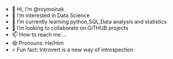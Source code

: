 - 👋 Hi, I’m @roymoinak
- 👀 I’m interested in Data Science 
- 🌱 I’m currently learning python,SQL,Data analysis and statistics 
- 💞️ I’m looking to collaborate on GiTHUB projects
- 📫 How to reach me ...
- 😄 Pronouns: He/Him
- ⚡ Fun fact: Introvert is a new way of introspection 

<!---
roymoinak/roymoinak is a ✨ special ✨ repository because its `README.md` (this file) appears on your GitHub profile.
You can click the Preview link to take a look at your changes.
--->
